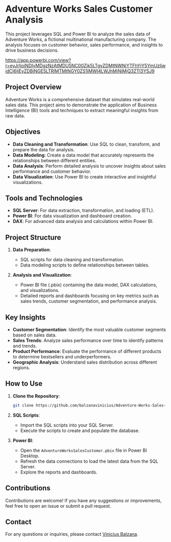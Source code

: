 
# Adventure Works Sales Customer Analysis

This project leverages SQL and Power BI to analyze the sales data of Adventure Works, a fictional multinational manufacturing company. The analysis focuses on customer behavior, sales performance, and insights to drive business decisions.

https://app.powerbi.com/view?r=eyJrIjoiNDIyMDgzNzAtMDU5NC00Zjk5LTgyZDMtNWNjYTFhYjY5YmUzIiwidCI6IjEyZDBjNGE5LTRlMTMtNGY0ZS1iMWI4LWJhMjNiMjQ3ZTI3YSJ9

## Project Overview

Adventure Works is a comprehensive dataset that simulates real-world sales data. This project aims to demonstrate the application of Business Intelligence (BI) tools and techniques to extract meaningful insights from raw data.

## Objectives

- **Data Cleaning and Transformation**: Use SQL to clean, transform, and prepare the data for analysis.
- **Data Modeling**: Create a data model that accurately represents the relationships between different entities.
- **Data Analysis**: Perform detailed analysis to uncover insights about sales performance and customer behavior.
- **Data Visualization**: Use Power BI to create interactive and insightful visualizations.

## Tools and Technologies

- **SQL Server**: For data extraction, transformation, and loading (ETL).
- **Power BI**: For data visualization and dashboard creation.
- **DAX**: For advanced data analysis and calculations within Power BI.

## Project Structure

1. **Data Preparation**:
    - SQL scripts for data cleaning and transformation.
    - Data modeling scripts to define relationships between tables.

2. **Analysis and Visualization**:
    - Power BI file (.pbix) containing the data model, DAX calculations, and visualizations.
    - Detailed reports and dashboards focusing on key metrics such as sales trends, customer segmentation, and performance analysis.

## Key Insights

- **Customer Segmentation**: Identify the most valuable customer segments based on sales data.
- **Sales Trends**: Analyze sales performance over time to identify patterns and trends.
- **Product Performance**: Evaluate the performance of different products to determine bestsellers and underperformers.
- **Geographic Analysis**: Understand sales distribution across different regions.

## How to Use

1. **Clone the Repository**:
    ```bash
    git clone https://github.com/balzanavinicius/Adventure-Works-Sales-Customer.git
    ```

2. **SQL Scripts**:
    - Import the SQL scripts into your SQL Server.
    - Execute the scripts to create and populate the database.

3. **Power BI**:
    - Open the `AdventureWorksSalesCustomer.pbix` file in Power BI Desktop.
    - Refresh the data connections to load the latest data from the SQL Server.
    - Explore the reports and dashboards.

## Contributions

Contributions are welcome! If you have any suggestions or improvements, feel free to open an issue or submit a pull request.

## Contact

For any questions or inquiries, please contact [Vinicius Balzana](mailto:viniciusbalzana@outlook.com).
